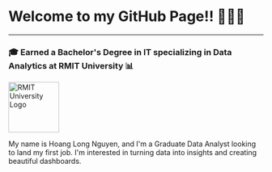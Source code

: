 # Welcome to my GitHub Page!! 👋👋👋

---

### 🎓 Earned a Bachelor's Degree in IT specializing in Data Analytics at RMIT University 📊

<img src="[[[[http://mams.rmit.edu.au/ywta8fdr0jdhz.jpg](https://upload.wikimedia.org/wikipedia/commons/5/51/RMIT_University_Logo.svg)](http://mams.rmit.edu.au/ywta8fdr0jdhz.jpg)](https://upload.wikimedia.org/wikipedia/commons/5/51/RMIT_University_Logo.svg)](https://github.com/rekls2311/rekls2311/blob/90a89746de096811392083123211891911ac54fb/RMIT_University_Logo.svg)" alt="RMIT University Logo" width="100"/>

My name is Hoang Long Nguyen, and I'm a Graduate Data Analyst looking to land my first job. I'm interested in turning data into insights and creating beautiful dashboards.
